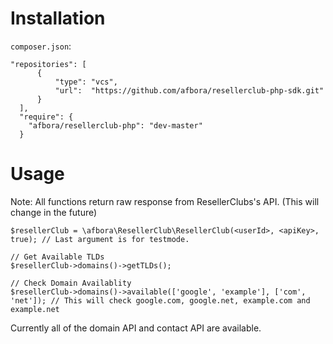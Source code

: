 # Installation
`composer.json`:
```
"repositories": [
      {
          "type": "vcs",
          "url":  "https://github.com/afbora/resellerclub-php-sdk.git"
      }
  ],
  "require": {
    "afbora/resellerclub-php": "dev-master"
  }
  ```

# Usage
Note: All functions return raw response from ResellerClubs's API. (This will change in the future)
```
$resellerClub = \afbora\ResellerClub\ResellerClub(<userId>, <apiKey>, true); // Last argument is for testmode.

// Get Available TLDs
$resellerClub->domains()->getTLDs();

// Check Domain Availablity
$resellerClub->domains()->available(['google', 'example'], ['com', 'net']); // This will check google.com, google.net, example.com and example.net
```

Currently all of the domain API and contact API are available.
